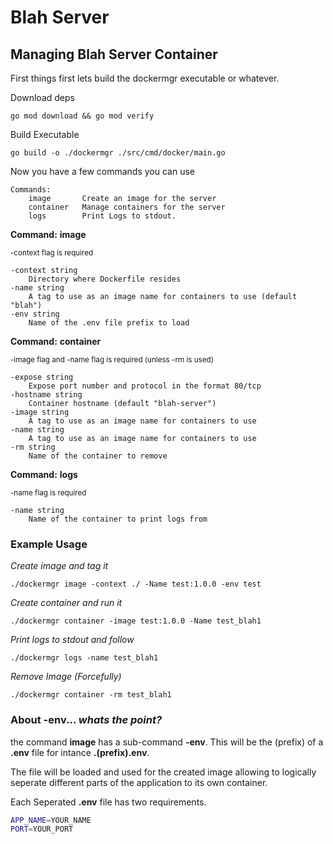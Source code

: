 # Blah Server


## Managing Blah Server Container

First things first lets build the dockermgr executable or whatever.

Download deps
```
go mod download && go mod verify
```

Build Executable
```
go build -o ./dockermgr ./src/cmd/docker/main.go
```

Now you have a few commands you can use

```
Commands:
    image       Create an image for the server
    container   Manage containers for the server
    logs        Print Logs to stdout.
```

**Command:** **image**


<small>-context flag is required</small>

```
-context string
    Directory where Dockerfile resides
-name string
    A tag to use as an image name for containers to use (default "blah")
-env string
    Name of the .env file prefix to load
```
**Command:** **container**

<small>-image flag and -name flag is required (unless -rm is used)</small>
```
-expose string
    Expose port number and protocol in the format 80/tcp
-hostname string
    Container hostname (default "blah-server")
-image string
    A tag to use as an image name for containers to use
-name string
    A tag to use as an image name for containers to use
-rm string
    Name of the container to remove
```

**Command:** **logs**

<small>-name flag is required</small>

```
-name string
    Name of the container to print logs from
```

### Example Usage

*Create image and tag it*
```
./dockermgr image -context ./ -Name test:1.0.0 -env test
```

*Create container and run it*
```
./dockermgr container -image test:1.0.0 -Name test_blah1
```

*Print logs to stdout and follow*
```
./dockermgr logs -name test_blah1
```

*Remove Image (Forcefully)*

```
./dockermgr container -rm test_blah1

```
### About **-env**...  <i>whats the point?</i>

the command **image** has a sub-command **-env**. This will be the (prefix) of a **.env** file for intance **.(prefix).env**.

The file will be loaded and used for the created image allowing to logically seperate different parts of the application to its own container.

Each Seperated **.env** file has two requirements.

```bash
APP_NAME=YOUR_NAME 
PORT=YOUR_PORT
```